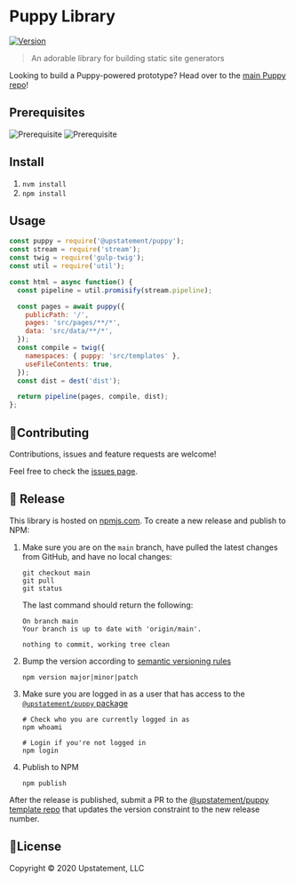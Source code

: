 # Puppy Library

[![Version](https://img.shields.io/npm/v/@upstatement/puppy)](https://npmjs.com/package/@upstatement/puppy)

> An adorable library for building static site generators

Looking to build a Puppy-powered prototype? Head over to the [main Puppy repo](https://github.com/Upstatement/puppy)!

## Prerequisites
![Prerequisite](https://img.shields.io/badge/node-10.13.0-blue.svg)
![Prerequisite](https://img.shields.io/badge/npm-6.4.1-blue.svg)

## Install

1. `nvm install`
2. `npm install`

## Usage

```js
const puppy = require('@upstatement/puppy');
const stream = require('stream');
const twig = require('gulp-twig');
const util = require('util');

const html = async function() {
  const pipeline = util.promisify(stream.pipeline);

  const pages = await puppy({
    publicPath: '/',
    pages: 'src/pages/**/*',
    data: 'src/data/**/*',
  });
  const compile = twig({
    namespaces: { puppy: 'src/templates' },
    useFileContents: true,
  });
  const dist = dest('dist');

  return pipeline(pages, compile, dist);
};

```

## 🤝Contributing

Contributions, issues and feature requests are welcome!

Feel free to check the [issues page](https://github.com/upstatement/puppy-lib/issues).

## 🚀 Release
This library is hosted on [npmjs.com](https://npmjs.com). To create a new release and publish to NPM:

1. Make sure you are on the `main` branch, have pulled the latest changes from GitHub, and have no local changes:

    ```
    git checkout main
    git pull
    git status
    ``` 

    The last command should return the following:

    ```
    On branch main
    Your branch is up to date with 'origin/main'.

    nothing to commit, working tree clean
    ```

2. Bump the version according to [semantic versioning rules](https://semver.org/)

    ```
    npm version major|minor|patch
    ```

3. Make sure you are logged in as a user that has access to the [`@upstatement/puppy` package](https://www.npmjs.com/package/@upstatement/puppy)

    ```
    # Check who you are currently logged in as
    npm whoami

    # Login if you're not logged in
    npm login
    ```

4. Publish to NPM

    ```
    npm publish
    ```

After the release is published, submit a PR to the [@upstatement/puppy template repo](https://github.com/Upstatement/puppy) that updates the version constraint to the new release number.

## 📝License

Copyright &copy; 2020 Upstatement, LLC
